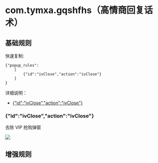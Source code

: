 # com.tymxa.gqshfhs（高情商回复话术）

## 基础规则

快速复制:
```
{"popup_rules":
    [
        {"id":"ivClose","action":"ivClose"}
    ]
}
```
详细说明：
- [{"id":"ivClose","action":"ivClose"}](#idivcloseactionivclose)

### {"id":"ivClose","action":"ivClose"}
去除 VIP 抢购弹窗

![](./assets/VIP抢购弹窗.jpg)


## 增强规则
